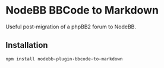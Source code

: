 # NodeBB BBCode to Markdown

Useful post-migration of a phpBB2 forum to NodeBB.

## Installation

    npm install nodebb-plugin-bbcode-to-markdown

